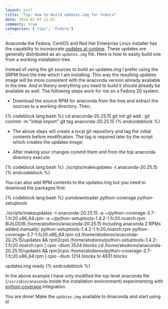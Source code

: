 ```yaml
---
layout: post
title: "Tip: How to Build updates.img for Fedora"
date: 2014-02-07 11:01
comments: true
categories: ['tips', 'Fedora']
---
```


Anaconda the Fedora, CentOS and Red Hat Enterprise Linux installer has the
capability to incorporate
[updates at runtime](https://fedoraproject.org/wiki/Anaconda/Updates).
These updates are generally distributed as an `updates.img` file. Here is how
to easily build one from a working installation tree.

Instead of using the git sources to build an updates.img I prefer using the SRPM
from the tree which I am installing. This way the resulting updates image will be
more consistent with the anaconda version already available in the tree. And in theory
everything you need to build it should already be available as well. The following steps
work for me on a Fedora 20 system. 

* Download the source RPM for anaconda from the tree and extract the sources to a working
directory. Then;

{% codeblock lang:bash %}
cd anaconda-20.25.15
git init
git add .
git commit -m "initial import"
git tag anaconda-20.25.15
{% endcodeblock %}

* The above steps will create a local git repository and tag the initial contents before
modification. The tag is required later by the script which creates the updates image;

* After making your changes commit them and from the top anaconda directory execute:

{% codeblock lang:bash %}
./scripts/makeupdates -t anaconda-20.25.15
{% endcodeblock %}

You can also add RPM contents to the updates.img but you need to download the packages first:

{% codeblock lang:bash %}
yumdownloader python-coverage python-setuptools

./scripts/makeupdates -t anaconda-20.25.15 -a ~/python-coverage-3.7-1.fc20.x86_64.rpm -a ~/python-setuptools-1.4.2-1.fc20.noarch.rpm 
BUILDDIR /home/atodorov/anaconda-20.25.15
Including anaconda
2 RPMs added manually:
python-setuptools-1.4.2-1.fc20.noarch.rpm
python-coverage-3.7-1.fc20.x86_64.rpm
cd /home/atodorov/anaconda-20.25.15/updates && rpm2cpio /home/atodorov/python-setuptools-1.4.2-1.fc20.noarch.rpm | cpio -dium
3534 blocks
cd /home/atodorov/anaconda-20.25.15/updates && rpm2cpio /home/atodorov/python-coverage-3.7-1.fc20.x86_64.rpm | cpio -dium
1214 blocks
<stdin> to <stdout> 4831 blocks

updates.img ready
{% endcodeblock %}

In the above example I have only modified the top level anaconda file (`/usr/sbin/anaconda`
inside the installation environment) experimenting with
[python-coverage](http://nedbatchelder.com/code/coverage/) integration.

You are done! Make the `updates.img` available to Anaconda and start using it!
